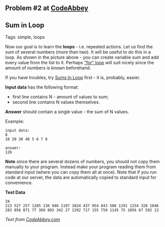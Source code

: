 ## Problem #2 at [CodeAbbey](https://codeabbey.com/)
## Sum in Loop
Tags: simple, loops

Now our goal is to learn the **loops** - i.e. repeated actions. Let us find the sum of several numbers (more than two). It will be useful to do this in a loop. As shown in the picture above - you can create variable sum and add every value from the list to it. Perhaps ["for" loop](http://en.wikipedia.org/wiki/For_loop) will suit nicely since the amount of numbers is known beforehand.

If you have troubles, try [Sums In Loop](https://www.codeabbey.com/index/task_view/sums-in-loop) first - it is, probably, easier.

**Input data** has the following format:

- first line contains N - amount of values to sum;
- second line contains N values themselves.

**Answer** should contain a single value - the sum of N values.

Example:
```
input data:
8
10 20 30 40 5 6 7 8

answer:
126
```
**Note** since there are several dozens of numbers, you should not copy them manually to your program. Instead make your program reading them from standard input (where you can copy them all at once). Note that if you run code at our server, the data are automatically copied to standard input for convenience.

**Test Data**
```
34
223 527 257 1285 136 946 1197 1024 437 954 843 506 1291 1254 320 1046 283 856 871 77 369 803 342 27 1292 717 155 759 1145 75 1056 67 592 13
```

*Text from [CodeAbbey.com](https://www.codeabbey.com/)*
